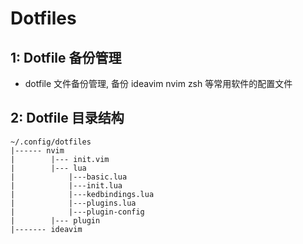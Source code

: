 # Dotfiles

## 1: Dotfile 备份管理

* dotfile 文件备份管理, 备份 ideavim nvim zsh 等常用软件的配置文件

## 2: Dotfile 目录结构

```
~/.config/dotfiles
|------ nvim
|		 |--- init.vim
|		 |--- lua
|			 |---basic.lua
|			 |---init.lua
|			 |---kedbindings.lua
|			 |---plugins.lua
|			 |---plugin-config
|		 |--- plugin
|------- ideavim
```
